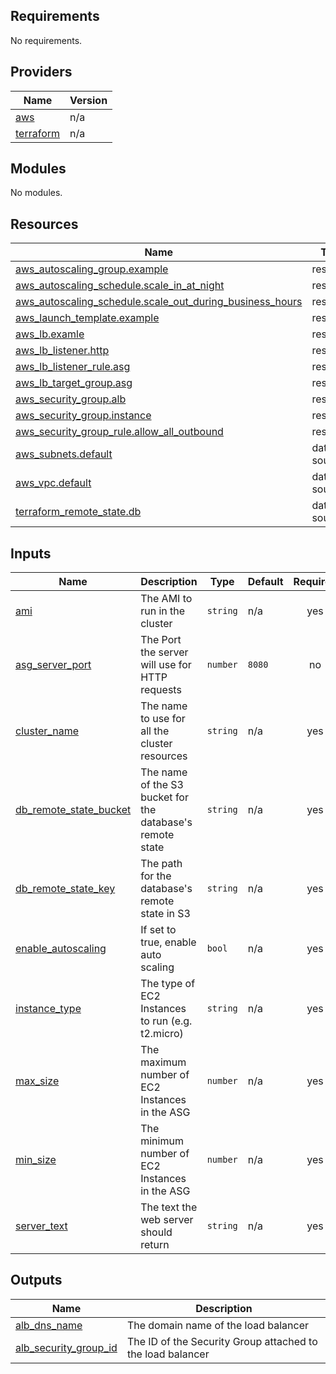 <!-- BEGIN_TF_DOCS -->
## Requirements

No requirements.

## Providers

| Name | Version |
|------|---------|
| <a name="provider_aws"></a> [aws](#provider\_aws) | n/a |
| <a name="provider_terraform"></a> [terraform](#provider\_terraform) | n/a |

## Modules

No modules.

## Resources

| Name | Type |
|------|------|
| [aws_autoscaling_group.example](https://registry.terraform.io/providers/hashicorp/aws/latest/docs/resources/autoscaling_group) | resource |
| [aws_autoscaling_schedule.scale_in_at_night](https://registry.terraform.io/providers/hashicorp/aws/latest/docs/resources/autoscaling_schedule) | resource |
| [aws_autoscaling_schedule.scale_out_during_business_hours](https://registry.terraform.io/providers/hashicorp/aws/latest/docs/resources/autoscaling_schedule) | resource |
| [aws_launch_template.example](https://registry.terraform.io/providers/hashicorp/aws/latest/docs/resources/launch_template) | resource |
| [aws_lb.examle](https://registry.terraform.io/providers/hashicorp/aws/latest/docs/resources/lb) | resource |
| [aws_lb_listener.http](https://registry.terraform.io/providers/hashicorp/aws/latest/docs/resources/lb_listener) | resource |
| [aws_lb_listener_rule.asg](https://registry.terraform.io/providers/hashicorp/aws/latest/docs/resources/lb_listener_rule) | resource |
| [aws_lb_target_group.asg](https://registry.terraform.io/providers/hashicorp/aws/latest/docs/resources/lb_target_group) | resource |
| [aws_security_group.alb](https://registry.terraform.io/providers/hashicorp/aws/latest/docs/resources/security_group) | resource |
| [aws_security_group.instance](https://registry.terraform.io/providers/hashicorp/aws/latest/docs/resources/security_group) | resource |
| [aws_security_group_rule.allow_all_outbound](https://registry.terraform.io/providers/hashicorp/aws/latest/docs/resources/security_group_rule) | resource |
| [aws_subnets.default](https://registry.terraform.io/providers/hashicorp/aws/latest/docs/data-sources/subnets) | data source |
| [aws_vpc.default](https://registry.terraform.io/providers/hashicorp/aws/latest/docs/data-sources/vpc) | data source |
| [terraform_remote_state.db](https://registry.terraform.io/providers/hashicorp/terraform/latest/docs/data-sources/remote_state) | data source |

## Inputs

| Name | Description | Type | Default | Required |
|------|-------------|------|---------|:--------:|
| <a name="input_ami"></a> [ami](#input\_ami) | The AMI to run in the cluster | `string` | n/a | yes |
| <a name="input_asg_server_port"></a> [asg\_server\_port](#input\_asg\_server\_port) | The Port the server will use for HTTP requests | `number` | `8080` | no |
| <a name="input_cluster_name"></a> [cluster\_name](#input\_cluster\_name) | The name to use for all the cluster resources | `string` | n/a | yes |
| <a name="input_db_remote_state_bucket"></a> [db\_remote\_state\_bucket](#input\_db\_remote\_state\_bucket) | The name of the S3 bucket for the database's remote state | `string` | n/a | yes |
| <a name="input_db_remote_state_key"></a> [db\_remote\_state\_key](#input\_db\_remote\_state\_key) | The path for the database's remote state in S3 | `string` | n/a | yes |
| <a name="input_enable_autoscaling"></a> [enable\_autoscaling](#input\_enable\_autoscaling) | If set to true, enable auto scaling | `bool` | n/a | yes |
| <a name="input_instance_type"></a> [instance\_type](#input\_instance\_type) | The type of EC2 Instances to run (e.g. t2.micro) | `string` | n/a | yes |
| <a name="input_max_size"></a> [max\_size](#input\_max\_size) | The maximum number of EC2 Instances in the ASG | `number` | n/a | yes |
| <a name="input_min_size"></a> [min\_size](#input\_min\_size) | The minimum number of EC2 Instances in the ASG | `number` | n/a | yes |
| <a name="input_server_text"></a> [server\_text](#input\_server\_text) | The text the web server should return | `string` | n/a | yes |

## Outputs

| Name | Description |
|------|-------------|
| <a name="output_alb_dns_name"></a> [alb\_dns\_name](#output\_alb\_dns\_name) | The domain name of the load balancer |
| <a name="output_alb_security_group_id"></a> [alb\_security\_group\_id](#output\_alb\_security\_group\_id) | The ID of the Security Group attached to the load balancer |
<!-- END_TF_DOCS -->